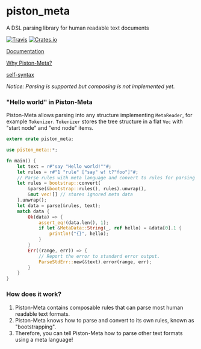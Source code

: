 # piston_meta
A DSL parsing library for human readable text documents

[![Travis](https://img.shields.io/travis/PistonDevelopers/meta.svg?style=flat-square)](https://travis-ci.org/PistonDevelopers/meta)
[![Crates.io](https://img.shields.io/crates/v/piston_meta.svg?style=flat-square)](https://crates.io/crates/piston_meta)

[Documentation](https://PistonDevelopers.github.io/meta)

[Why Piston-Meta?](https://github.com/PistonDevelopers/meta/issues/1)

[self-syntax](https://raw.githubusercontent.com/PistonDevelopers/meta/master/assets/self-syntax.txt)


*Notice: Parsing is supported but composing is not implemented yet.*

### "Hello world" in Piston-Meta

Piston-Meta allows parsing into any structure implementing `MetaReader`, for example `Tokenizer`.
`Tokenizer` stores the tree structure in a flat `Vec` with "start node" and "end node" items.

```Rust
extern crate piston_meta;

use piston_meta::*;

fn main() {
    let text = r#"say "Hello world!""#;
    let rules = r#"1 "rule" ["say" w! t?"foo"]"#;
    // Parse rules with meta language and convert to rules for parsing text.
    let rules = bootstrap::convert(
        &parse(&bootstrap::rules(), rules).unwrap(),
        &mut vec![] // stores ignored meta data
    ).unwrap();
    let data = parse(&rules, text);
    match data {
        Ok(data) => {
            assert_eq!(data.len(), 1);
            if let &MetaData::String(_, ref hello) = &data[0].1 {
                println!("{}", hello);
            }
        }
        Err((range, err)) => {
            // Report the error to standard error output.
            ParseStdErr::new(&text).error(range, err);
        }
    }
}
```

### How does it work?

1. Piston-Meta contains composable rules that can parse most human readable text formats.
2. Piston-Meta knows how to parse and convert to its own rules, known as "bootstrapping".
3. Therefore, you can tell Piston-Meta how to parse other text formats using a meta language!
